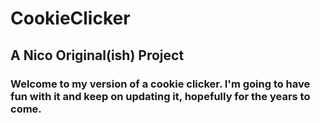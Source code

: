 # CookieClicker

## A Nico Original(ish) Project

### Welcome to my version of a cookie clicker. I'm going to have fun with it and keep on updating it, hopefully for the years to come.